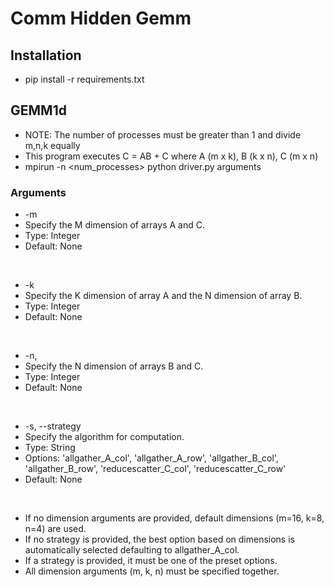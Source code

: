 # Comm Hidden Gemm

## Installation
- pip install -r requirements.txt

## GEMM1d
- NOTE: The number of processes must be greater than 1 and divide m,n,k equally
- This program executes C = AB + C where A (m x k), B (k x n), C (m x n)
- mpirun -n <num_processes> python driver.py arguments

### Arguments
- -m 
- Specify the M dimension of arrays A and C.
- Type: Integer
- Default: None

<br>

- -k
- Specify the K dimension of array A and the N dimension of array B.
- Type: Integer
- Default: None

<br>

- -n, 
- Specify the N dimension of arrays B and C.
- Type: Integer
- Default: None

<br>

- -s, --strategy
- Specify the algorithm for computation.
- Type: String
- Options: 'allgather_A_col', 'allgather_A_row', 'allgather_B_col', 'allgather_B_row', 'reducescatter_C_col', 'reducescatter_C_row'
- Default: None

<br>

- If no dimension arguments are provided, default dimensions (m=16, k=8, n=4) are used.
- If no strategy is provided, the best option based on dimensions is automatically selected defaulting to allgather_A_col.
- If a strategy is provided, it must be one of the preset options.
- All dimension arguments (m, k, n) must be specified together.